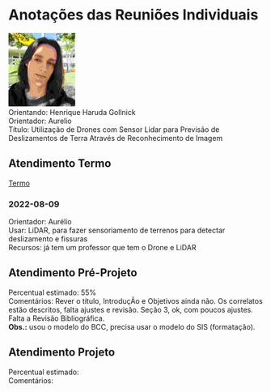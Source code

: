 # Anotações das Reuniões Individuais  

![foto](foto.png "foto")  
Orientando: Henrique Haruda Gollnick  
Orientador: Aurelio  
Título: Utilização de Drones com Sensor Lidar para Previsão de Deslizamentos de Terra Através de Reconhecimento de Imagem  

## Atendimento Termo  

[Termo](Termo.pdf "Termo")  

### 2022-08-09

Orientador: Aurélio  
Usar: LiDAR, para fazer sensoriamento de terrenos para detectar deslizamento e fissuras  
Recursos: já tem um professor que tem o Drone e LiDAR  

## Atendimento Pré-Projeto  

Percentual estimado: 55%  
Comentários: Rever o título, IntroduçÃo e Objetivos ainda não. Os correlatos estão descritos, falta ajustes e revisão. Seção 3, ok, com poucos ajustes. Falta a Revisão Bibliográfica.  
**Obs.:** usou o modelo do BCC, precisa usar o modelo do SIS (formatação).  

## Atendimento Projeto  

Percentual estimado:  
Comentários:  
